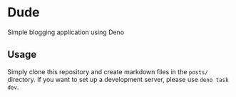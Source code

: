 # Dude

Simple blogging application using Deno

## Usage

Simply clone this repository and create markdown files in the `posts/` directory. If you want to set up a development server, please use `deno task dev`.
